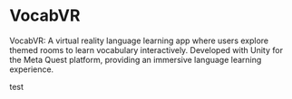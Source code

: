 # VocabVR
VocabVR: A virtual reality language learning app where users explore themed rooms to learn vocabulary interactively. Developed with Unity for the Meta Quest platform, providing an immersive language learning experience.

test
